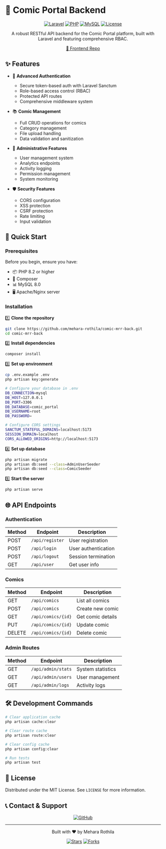 # 🚀 Comic Portal Backend

<div align="center">

[![Laravel](https://img.shields.io/badge/Laravel-v10.x-FF2D20?style=for-the-badge&logo=laravel&logoColor=white)](https://laravel.com)
[![PHP](https://img.shields.io/badge/PHP-v8.2-777BB4?style=for-the-badge&logo=php&logoColor=white)](https://php.net)
[![MySQL](https://img.shields.io/badge/MySQL-v8.0-4479A1?style=for-the-badge&logo=mysql&logoColor=white)](https://mysql.com)
[![License](https://img.shields.io/badge/License-MIT-yellow.svg?style=for-the-badge)](LICENSE)

<p>A robust RESTful API backend for the Comic Portal platform, built with Laravel and featuring comprehensive RBAC.</p>

[🎨 Frontend Repo](https://github.com/mehara-rothila/comic-mrr-front)

</div>

## ✨ Features

- 🔐 **Advanced Authentication**
  - Secure token-based auth with Laravel Sanctum
  - Role-based access control (RBAC)
  - Protected API routes
  - Comprehensive middleware system

- 📚 **Comic Management**
  - Full CRUD operations for comics
  - Category management
  - File upload handling
  - Data validation and sanitization

- 👑 **Administrative Features**
  - User management system
  - Analytics endpoints
  - Activity logging
  - Permission management
  - System monitoring

- 🛡️ **Security Features**
  - CORS configuration
  - XSS protection
  - CSRF protection
  - Rate limiting
  - Input validation

## 🚀 Quick Start

### Prerequisites

Before you begin, ensure you have:
- 📦 PHP 8.2 or higher
- 🔧 Composer
- 📊 MySQL 8.0
- 🖥️ Apache/Nginx server

### Installation

1️⃣ **Clone the repository**
```bash
git clone https://github.com/mehara-rothila/comic-mrr-back.git
cd comic-mrr-back
```

2️⃣ **Install dependencies**
```bash
composer install
```

3️⃣ **Set up environment**
```bash
cp .env.example .env
php artisan key:generate

# Configure your database in .env
DB_CONNECTION=mysql
DB_HOST=127.0.0.1
DB_PORT=3306
DB_DATABASE=comic_portal
DB_USERNAME=root
DB_PASSWORD=

# Configure CORS settings
SANCTUM_STATEFUL_DOMAINS=localhost:5173
SESSION_DOMAIN=localhost
CORS_ALLOWED_ORIGINS=http://localhost:5173
```

4️⃣ **Set up database**
```bash
php artisan migrate
php artisan db:seed --class=AdminUserSeeder
php artisan db:seed --class=ComicSeeder
```

5️⃣ **Start the server**
```bash
php artisan serve
```

## 🌐 API Endpoints

### Authentication
| Method | Endpoint | Description |
|--------|----------|-------------|
| POST | `/api/register` | User registration |
| POST | `/api/login` | User authentication |
| POST | `/api/logout` | Session termination |
| GET | `/api/user` | Get user info |

### Comics
| Method | Endpoint | Description |
|--------|----------|-------------|
| GET | `/api/comics` | List all comics |
| POST | `/api/comics` | Create new comic |
| GET | `/api/comics/{id}` | Get comic details |
| PUT | `/api/comics/{id}` | Update comic |
| DELETE | `/api/comics/{id}` | Delete comic |

### Admin Routes
| Method | Endpoint | Description |
|--------|----------|-------------|
| GET | `/api/admin/stats` | System statistics |
| GET | `/api/admin/users` | User management |
| GET | `/api/admin/logs` | Activity logs |

## 🛠️ Development Commands

```bash
# Clear application cache
php artisan cache:clear

# Clear route cache
php artisan route:clear

# Clear config cache
php artisan config:clear

# Run tests
php artisan test
```

## 📄 License

Distributed under the MIT License. See `LICENSE` for more information.

## 📞 Contact & Support

<div align="center">

[![GitHub](https://img.shields.io/badge/GitHub-100000?style=for-the-badge&logo=github&logoColor=white)](https://github.com/mehara-rothila)

</div>

---

<div align="center">
  <p>Built with ❤️ by Mehara Rothila</p>
  
  [![Stars](https://img.shields.io/github/stars/mehara-rothila/comic-mrr-back?style=social)](https://github.com/mehara-rothila/comic-mrr-back/stargazers)
  [![Forks](https://img.shields.io/github/forks/mehara-rothila/comic-mrr-back?style=social)](https://github.com/mehara-rothila/comic-mrr-back/network/members)
</div>
